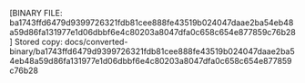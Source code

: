 [BINARY FILE: ba1743ffd6479d9399726321fdb81cee888fe43519b024047daae2ba54eb48a59d86fa131977e1d06dbbf6e4c80203a8047dfa0c658c654e877859c76b28]
Stored copy: docs/converted-binary/ba1743ffd6479d9399726321fdb81cee888fe43519b024047daae2ba54eb48a59d86fa131977e1d06dbbf6e4c80203a8047dfa0c658c654e877859c76b28
